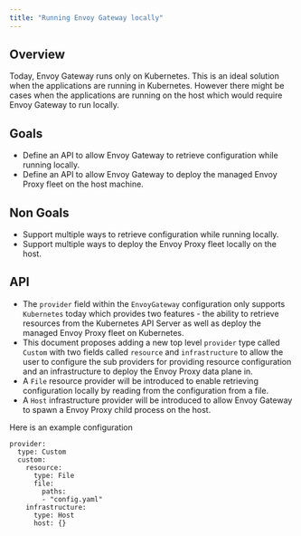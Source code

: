 ```yaml
---
title: "Running Envoy Gateway locally"
---
```


## Overview

Today, Envoy Gateway runs only on Kubernetes. This is an ideal solution
when the applications are running in Kubernetes.
However there might be cases when the applications are running on the host which would
require Envoy Gateway to run locally.

## Goals

* Define an API to allow Envoy Gateway to retrieve configuration while running locally.
* Define an API to allow Envoy Gateway to deploy the managed Envoy Proxy fleet on the host
machine.

## Non Goals

* Support multiple ways to retrieve configuration while running locally.
* Support multiple ways to deploy the Envoy Proxy fleet locally on the host.

## API

* The `provider` field within the `EnvoyGateway` configuration only supports
`Kubernetes` today which provides two features - the ability to retrieve
resources from the Kubernetes API Server as well as deploy the managed
Envoy Proxy fleet on Kubernetes. 
* This document proposes adding a new top level `provider` type called `Custom` 
with two fields called `resource` and `infrastructure` to allow the user to configure
the sub providers for providing resource configuration and an infrastructure to deploy
the Envoy Proxy data plane in.
* A `File` resource provider will be introduced to enable retrieving configuration locally
by reading from the configuration from a file.
* A `Host` infrastructure provider will be introduced to allow Envoy Gateway to spawn a 
Envoy Proxy child process on the host.

Here is an example configuration

```
provider:
  type: Custom
  custom:
    resource:
      type: File
      file:
        paths: 
        - "config.yaml"
    infrastructure:
      type: Host
      host: {}
```
